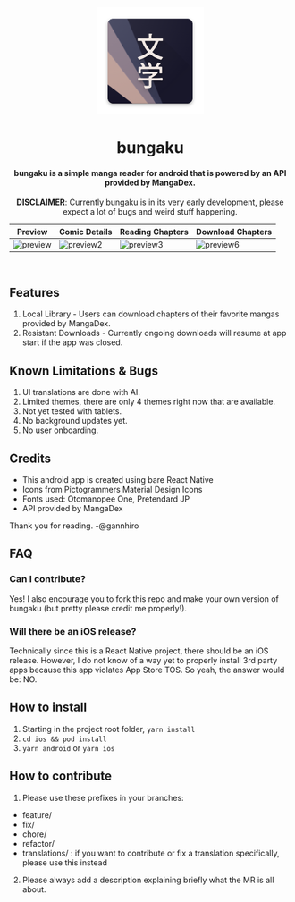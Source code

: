 <div align="center">
  <img src="./android/app/src/main/res/mipmap-xxxhdpi/ic_launcher.png" />
  <h1>bungaku</h1>
  <h4>bungaku is a simple manga reader for android that is powered by an API provided by MangaDex.</h4>
  <p><b>DISCLAIMER</b>: Currently bungaku is in its very early development, please expect a lot of bugs and weird stuff happening.</p>

| Preview | Comic Details | Reading Chapters | Download Chapters |
|---|---|---|---|
|![preview](https://github.com/user-attachments/assets/ebcc1075-19e5-48ae-8957-65953c77ab79)|![preview2](https://github.com/user-attachments/assets/8e5168ed-c2f4-4bf3-ba48-e47d1d3e9adf)|![preview3](https://github.com/user-attachments/assets/f259e205-daf9-4625-a15a-d2a978d6576f)|![preview6](https://github.com/user-attachments/assets/571c249b-15a5-41d5-b035-1a2987546dd5)
</div>

<br/>

## Features

1. Local Library - Users can download chapters of their favorite mangas provided by MangaDex.
2. Resistant Downloads - Currently ongoing downloads will resume at app start if the app was closed.

## Known Limitations & Bugs

1. UI translations are done with AI.
2. Limited themes, there are only 4 themes right now that are available.
3. Not yet tested with tablets.
4. No background updates yet.
5. No user onboarding.

## Credits

- This android app is created using bare React Native
- Icons from Pictogrammers Material Design Icons
- Fonts used: Otomanopee One, Pretendard JP
- API provided by MangaDex

Thank you for reading.
-@gannhiro

## FAQ

### Can I contribute?

Yes! I also encourage you to fork this repo and make your own version of bungaku (but pretty please credit me properly!).

### Will there be an iOS release?

Technically since this is a React Native project, there should be an iOS release. However, I do not know of a way yet to properly install 3rd party apps because this app violates App Store TOS. So yeah, the answer would be: NO.

## How to install
1. Starting in the project root folder, `yarn install`
2. `cd ios && pod install`
3. `yarn android` or `yarn ios`

## How to contribute

1. Please use these prefixes in your branches:
- feature/
- fix/
- chore/
- refactor/
- translations/ : if you want to contribute or fix a translation specifically, please use this instead

2. Please always add a description explaining briefly what the MR is all about.

